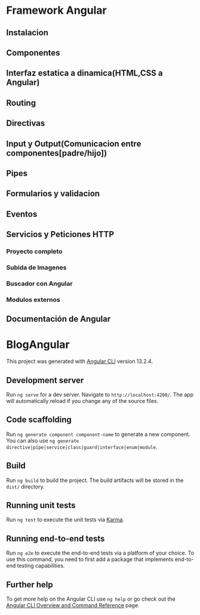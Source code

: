 # Framework Angular

## Instalacion
## Componentes
## Interfaz estatica a dinamica(HTML,CSS a Angular)
## Routing
## Directivas
## Input y Output(Comunicacion entre componentes[padre/hijo])
## Pipes
## Formularios y validacion
## Eventos
## Servicios y Peticiones HTTP

### Proyecto completo
### Subida de Imagenes
### Buscador con Angular
### Modulos externos


## Documentación de Angular
# BlogAngular

This project was generated with [Angular CLI](https://github.com/angular/angular-cli) version 13.2.4.

## Development server

Run `ng serve` for a dev server. Navigate to `http://localhost:4200/`. The app will automatically reload if you change any of the source files.

## Code scaffolding

Run `ng generate component component-name` to generate a new component. You can also use `ng generate directive|pipe|service|class|guard|interface|enum|module`.

## Build

Run `ng build` to build the project. The build artifacts will be stored in the `dist/` directory.

## Running unit tests

Run `ng test` to execute the unit tests via [Karma](https://karma-runner.github.io).

## Running end-to-end tests

Run `ng e2e` to execute the end-to-end tests via a platform of your choice. To use this command, you need to first add a package that implements end-to-end testing capabilities.

## Further help

To get more help on the Angular CLI use `ng help` or go check out the [Angular CLI Overview and Command Reference](https://angular.io/cli) page.
